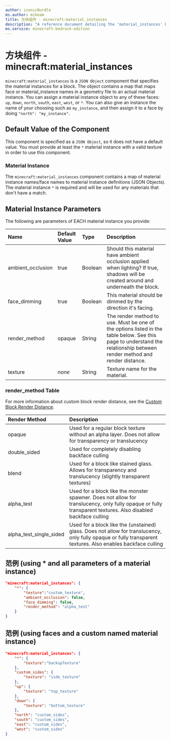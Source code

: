 ```yaml
---
author: iconicNurdle
ms.author: mikeam
title: 方块组件 - minecraft:material_instances
description: "A reference document detailing the 'material_instances' block component"
ms.service: minecraft-bedrock-edition
---
```


# 方块组件 - minecraft:material_instances

`minecraft:material_instances` is a `JSON Object` component that specifies the material instances for a block. The object contains a map that maps face or material_instance names in a geometry file to an actual material instance. You can assign a material instance object to any of these faces: `up`, `down`, `north`, `south`, `east`, `west`, or `*`. You can also give an instance the name of your choosing such as `my_instance`, and then assign it to a face by doing `"north": "my_instance"`.

## Default Value of the Component

This component is specified as a `JSON Object`, so it does not have a default value. You must provide at least the `*` material instance with a valid texture in order to use this component.

### Material Instance

The `minecraft:material_instances` component contains a map of material instance names/face names to material instance definitions (JSON Objects). The material instance `*` is required and will be used for any materials that don't have a match.

## Material Instance Parameters

The following are parameters of EACH material instance you provide:

| Name |Default Value |Type |Description |
|:----|:----|:----|:----|
| ambient_occlusion | true | Boolean| Should this material have ambient occlusion applied when lighting? If true, shadows will be created around and underneath the block. |
| face_dimming | true | Boolean | This material should be dimmed by the direction it's facing. |
| render_method | opaque | String | The render method to use. Must be one of the options listed in the table below. See this page to understand the relationship between render method and render distance.  |
| texture | *none* | String | Texture name for the material. |

### render_method Table

For more information about custom block render distance, see the [Custom Block Render Distance](../../../../../../creator/Documents/CustomBlockRenderDistance.md).

| Render Method | Description |
|:----|:----|
| opaque | Used for a regular block texture without an alpha layer. Does not allow for transparency or translucency |
| double_sided | Used for completely disabling backface culling |
| blend | Used for a block like stained glass. Allows for transparency and translucency (slightly transparent textures) |
| alpha_test | Used for a block like the monster spawner. Does not allow for translucency, only fully opaque or fully transparent textures. Also disabled backface culling |
| alpha_test_single_sided | Used for a block like the (unstained) glass. Does not allow for translucency, only fully opaque or fully transparent textures. Also enables backface culling |

## 范例 (using * and all parameters of a material instance)

```json
"minecraft:material_instances": {
    "*": {
        "texture":"custom_texture",
        "ambient_occlusion": false,
        "face_dimming": false,
        "render_method": "alpha_test"
    }
}
```

## 范例 (using faces and a custom named material instance)

```json
"minecraft:material_instances": {
    "*": {
        "texture":"backupTexture"
    },
    "custom_sides": {
        "texture": "side_texture"
    },
    "up": {
        "texture": "top_texture"
    },
    "down": {
        "texture": "bottom_texture"
    },
    "north": "custom_sides",
    "south": "custom_sides",
    "east": "custom_sides",
    "west": "custom_sides"
}
```
